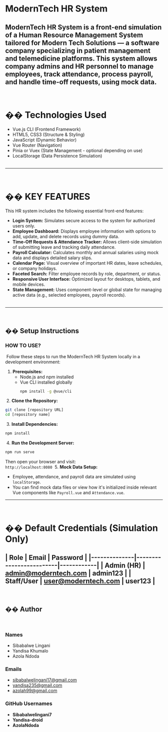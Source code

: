 
# ModernTech HR System  
ModernTech HR System is a front-end simulation of a Human Resource Management System tailored for Modern Tech Solutions — a software company specializing in patient management and telemedicine platforms. This system allows company admins and HR personnel to manage employees, track attendance, process payroll, and handle time-off requests, using mock data.
​
---
​
# �� Technologies Used  
* Vue.js CLI (Frontend Framework)  
* HTML5, CSS3 (Structure & Styling)  
* JavaScript (Dynamic Behavior)  
* Vue Router (Navigation)  
* Pinia or Vuex (State Management - optional depending on use)  
* LocalStorage (Data Persistence Simulation)  
​
---
​
# �� KEY FEATURES  
This HR system includes the following essential front-end features:
​
* **Login System:** Simulates secure access to the system for authorized users only.  
* **Employee Dashboard:** Displays employee information with options to add, update, and delete records using dummy data.  
* **Time-Off Requests & Attendance Tracker:** Allows client-side simulation of submitting leave and tracking daily attendance.  
* **Payroll Calculator:** Calculates monthly and annual salaries using mock data and displays detailed salary slips.  
* **Calendar Page:** Visual overview of important HR dates, leave schedules, or company holidays.  
* **Faceted Search:** Filter employee records by role, department, or status.  
* **Responsive User Interface:** Optimized layout for desktops, tablets, and mobile devices.  
* **State Management:** Uses component-level or global state for managing active data (e.g., selected employees, payroll records).  
​
---
​
## ��️ Setup Instructions  
### HOW TO USE?
​
Follow these steps to run the ModernTech HR System locally in a development environment:
​
1. **Prerequisites:**  
   - Node.js and npm installed  
   - Vue CLI installed globally  
     ```bash
     npm install -g @vue/cli
     ```
​
2. **Clone the Repository:**  
   ```bash
   git clone [repository URL]
   cd [repository name]
   ```
​
3. **Install Dependencies:**  
   ```bash
   npm install
   ```
​
4. **Run the Development Server:**  
   ```bash
   npm run serve
   ```
   Then open your browser and visit:  
   `http://localhost:8080`
​
5. **Mock Data Setup:**  
   - Employee, attendance, and payroll data are simulated using `localStorage`.  
   - You can find mock data files or view how it's initialized inside relevant Vue components like `Payroll.vue` and `Attendance.vue`.
​
---
​
# �� Default Credentials (Simulation Only)
​
| Role         | Email                   | Password   |
|--------------|-------------------------|------------|
| Admin (HR)   | admin@moderntech.com    | admin123   |
| Staff/User   | user@moderntech.com     | user123    |
​
---
​
## �� Author  
​
### Names  
* Sibabalwe Lingani  
* Yandisa Khumalo 
* Azola Ndoda 
​
### Emails  
* sibabalwelingani17@gmail.com  
* yandisa235@gmail.com 
* azolah99@gmail.com
​
### GitHub Usernames  
* **Sibabalwelingani7**  
* **Yandisa-droid**  
* **AzolaNdoda**



